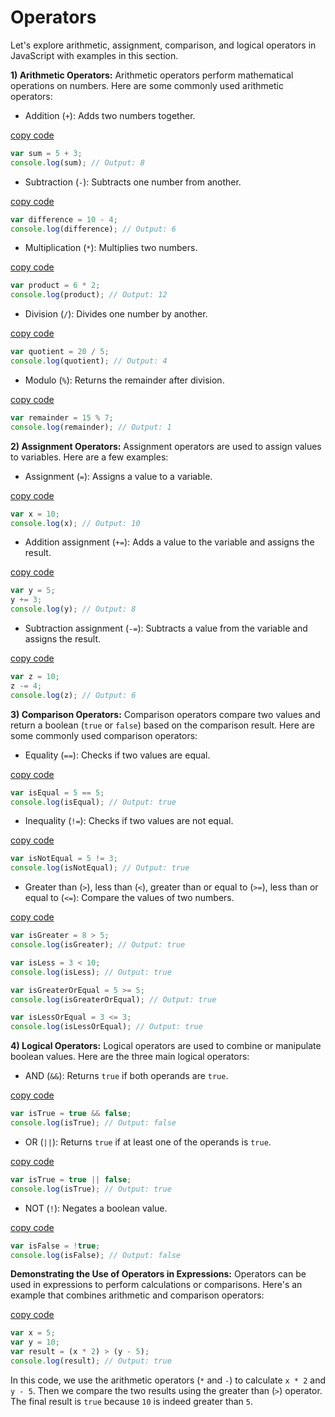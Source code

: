 
# Operators 
Let's explore arithmetic, assignment, comparison, and logical operators in JavaScript with examples in this section.

**1) Arithmetic Operators:**
Arithmetic operators perform mathematical operations on numbers. Here are some commonly used arithmetic operators:

- Addition (`+`): Adds two numbers together.

[copy code](www.code1.com)
```javascript
var sum = 5 + 3;
console.log(sum); // Output: 8
```

- Subtraction (`-`): Subtracts one number from another.

[copy code](www.code2.com)
```javascript
var difference = 10 - 4;
console.log(difference); // Output: 6
```

- Multiplication (`*`): Multiplies two numbers.

[copy code](www.code3.com)
```javascript
var product = 6 * 2;
console.log(product); // Output: 12
```

- Division (`/`): Divides one number by another.

[copy code](www.code4.com)
```javascript
var quotient = 20 / 5;
console.log(quotient); // Output: 4
```

- Modulo (`%`): Returns the remainder after division.

[copy code](www.code5.com)
```javascript
var remainder = 15 % 7;
console.log(remainder); // Output: 1
```

**2) Assignment Operators:**
Assignment operators are used to assign values to variables. Here are a few examples:

- Assignment (`=`): Assigns a value to a variable.

[copy code](www.code6.com)
```javascript
var x = 10;
console.log(x); // Output: 10
```

- Addition assignment (`+=`): Adds a value to the variable and assigns the result.

[copy code](www.code7.com)
```javascript
var y = 5;
y += 3;
console.log(y); // Output: 8
```

- Subtraction assignment (`-=`): Subtracts a value from the variable and assigns the result.

[copy code](www.code8.com)
```javascript
var z = 10;
z -= 4;
console.log(z); // Output: 6
```

**3) Comparison Operators:**
Comparison operators compare two values and return a boolean (`true` or `false`) based on the comparison result. Here are some commonly used comparison operators:

- Equality (`==`): Checks if two values are equal.

[copy code](www.code9.com)
```javascript
var isEqual = 5 == 5;
console.log(isEqual); // Output: true
```

- Inequality (`!=`): Checks if two values are not equal.

[copy code](www.code10.com)
```javascript
var isNotEqual = 5 != 3;
console.log(isNotEqual); // Output: true
```

- Greater than (`>`), less than (`<`), greater than or equal to (`>=`), less than or equal to (`<=`): Compare the values of two numbers.

[copy code](www.code11.com)
```javascript
var isGreater = 8 > 5;
console.log(isGreater); // Output: true

var isLess = 3 < 10;
console.log(isLess); // Output: true

var isGreaterOrEqual = 5 >= 5;
console.log(isGreaterOrEqual); // Output: true

var isLessOrEqual = 3 <= 3;
console.log(isLessOrEqual); // Output: true
```

**4) Logical Operators:**
Logical operators are used to combine or manipulate boolean values. Here are the three main logical operators:

- AND (`&&`): Returns `true` if both operands are `true`.

[copy code](www.code12.com)
```javascript
var isTrue = true && false;
console.log(isTrue); // Output: false
```

- OR (`||`): Returns `true` if at least one of the operands is `true`.

[copy code](www.code13.com)
```javascript
var isTrue = true || false;
console.log(isTrue); // Output: true
```

- NOT (`!`): Negates a boolean value.

[copy code](www.code14.com)
```javascript
var isFalse = !true;
console.log(isFalse); // Output: false
```

**Demonstrating the Use of Operators in Expressions:**
Operators can be used in expressions to perform calculations or comparisons. Here's an example that combines arithmetic and comparison operators:

[copy code](www.code15.com)
```javascript
var x = 5;
var y = 10;
var result = (x * 2) > (y - 5);
console.log(result); // Output: true
```

In this code, we use the arithmetic operators (`*` and `-`) to calculate `x * 2` and `y - 5`. Then we compare the two results using the greater than (`>`) operator. The final result is `true` because `10` is indeed greater than `5`.

